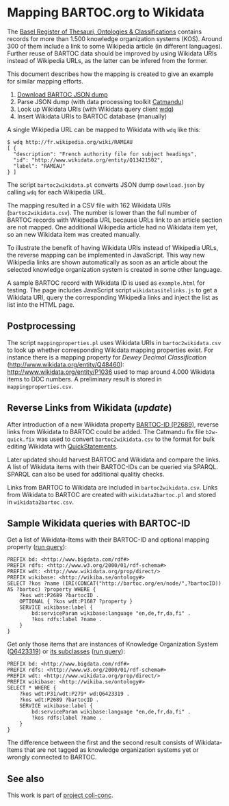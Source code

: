 # Mapping BARTOC.org to Wikidata

The [Basel Register of Thesauri, Ontologies & Classifications](http://bartoc.org) contains records for more than 1.500 knowledge organization systems (KOS). Around 300 of them include a link to some Wikipedia article (in different languages). Further reuse of BARTOC data should be improved by using Wikidata URIs instead of Wikipedia URLs, as the latter can be infered from the former.

This document describes how the mapping is created to give an example for similar mapping efforts.

1. [Download BARTOC JSON dump](http://bartoc.org/de/node/770)
2. Parse JSON dump (with data processing toolkit [Catmandu](https://github.com/LibreCat/Catmandu#readme))
3. Look up Wikidata URIs (with Wikidata query client [wdq](https://github.com/nichtich/wdq#readme))
4. Insert Wikidata URIs to BARTOC database (manually)

A single Wikipedia URL can be mapped to Wikidata with `wdq` like this:

    $ wdq http://fr.wikipedia.org/wiki/RAMEAU
    [ {
      "description": "French authority file for subject headings",
      "id": "http://www.wikidata.org/entity/Q13421502",
      "label": "RAMEAU"
    } ]

The script `bartoc2wikidata.pl` converts JSON dump `download.json` by calling `wdq` for each Wikipedia URL.

The mapping resulted in a CSV file with 162 Wikidata URIs (`bartoc2wikidata.csv`). The number is lower than the full number of BARTOC records with Wikipedia URL because URLs link to an article section are not mapped. One additional Wikipedia article had no Wikidata item yet, so an new Wikidata item was created manually.

To illustrate the benefit of having Wikidata URIs instead of Wikipedia URLs, the reverse mapping can be implemented in JavaScript. This way new Wikipedia links are shown automatically as soon as an article about the selected knowledge organization system is created in some other language.

A sample BARTOC record with Wikidata ID is used as `example.html` for testing. The page includes JavaScript script `wikidatasitelinks.js` to get a Wikidata URI, query the corresponding Wikipedia links and inject the list as list into the HTML page.

## Postprocessing

The script `mappingproperties.pl` uses Wikidata URIs in `bartoc2wikidata.csv`
to look up whether corresponding Wikidata mapping properties exist. For
instance there is a mapping property for *Dewey Decimal Classification*
(<http://www.wikidata.org/entity/Q48460>):
<http://www.wikidata.org/entity/P1036> used to map around 4.000 Wikidata items
to DDC numbers. A preliminary result is stored in `mappingproperties.csv`.

## Reverse Links from Wikidata (*update*)

After introduction of a new Wikidata property [BARTOC-ID (P2689)](http://www.wikidata.org/entity/P2689), reverse links from Wikidata to BARTOC could be added. The Catmandu fix file `b2w-quick.fix` was used to convert `bartoc2wikidata.csv` to the format for bulk editing Wikidata with [QuickStatements](http://tools.wmflabs.org/wikidata-todo/quick_statements.php).

Later updated should harvest BARTOC and Wikidata and compare the links. A list of Wikidata items with their BARTOC-IDs can be queried via SPARQL. SPARQL can also be used for additional qualitiy checks.

Links from BARTOC to Wikidata are included in `bartoc2wikidata.csv`. Links from Wikidata to BARTOC are created with `wikidata2bartoc.pl` and stored in `wikidata2bartoc.csv`. 


## Sample Wikidata queries with BARTOC-ID

Get a list of Wikidata-Items with their BARTOC-ID and optional mapping property
([run query](http://tinyurl.com/hyfm4t5)):

~~~sparql
PREFIX bd: <http://www.bigdata.com/rdf#>
PREFIX rdfs: <http://www.w3.org/2000/01/rdf-schema#>
PREFIX wdt: <http://www.wikidata.org/prop/direct/>
PREFIX wikibase: <http://wikiba.se/ontology#>
SELECT ?kos ?name (IRI(CONCAT("http://bartoc.org/en/node/",?bartocID)) AS ?bartoc) ?property WHERE {
    ?kos wdt:P2689 ?bartocID .
    OPTIONAL { ?kos wdt:P1687 ?property }
    SERVICE wikibase:label {
        bd:serviceParam wikibase:language "en,de,fr,da,fi" .
        ?kos rdfs:label ?name .
    }
}
~~~

Get only those items that are instances of Knowledge Organization System ([Q6423319](http://www.wikidata.org/entity/Q6423319)) or [its subclasses](https://angryloki.github.io/wikidata-graph-builder/?property=P279&item=Q6423319&mode=reverse) ([run query](http://tinyurl.com/hlwftml)):

~~~sparql
PREFIX bd: <http://www.bigdata.com/rdf#>
PREFIX rdfs: <http://www.w3.org/2000/01/rdf-schema#>
PREFIX wdt: <http://www.wikidata.org/prop/direct/>
PREFIX wikibase: <http://wikiba.se/ontology#>
SELECT * WHERE {
    ?kos wdt:P31/wdt:P279* wd:Q6423319 .
    ?kos wdt:P2689 ?bartocID .
    SERVICE wikibase:label {
        bd:serviceParam wikibase:language "en,de,fr,da,fi" .
        ?kos rdfs:label ?name .
    }
}
~~~

The difference between the first and the second result consists of Wikidata-Items that are not tagged as knowledge organization systems yet or wrongly connected to BARTOC.

## See also

This work is part of [project coli-conc](https://coli-conc.gbv.de/).

